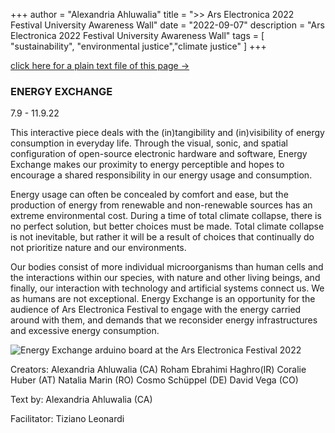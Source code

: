 +++
author = "Alexandria Ahluwalia"
title = ">> Ars Electronica 2022 Festival University Awareness Wall"
date = "2022-09-07"
description = "Ars Electronica 2022 Festival University Awareness Wall"
tags = [
    "sustainability",
    "environmental justice","climate justice"
]
+++

<a href="https://lexahl.github.io/maie/txt/ars.txt" target="_blank">click here for a plain text file of this page →</a>

### ENERGY EXCHANGE

7.9 - 11.9.22
 
This interactive piece deals with the (in)tangibility and (in)visibility of energy consumption in everyday life. Through the visual, sonic, and spatial configuration of open-source electronic hardware and software, Energy Exchange makes our proximity to energy perceptible and hopes to encourage a shared responsibility in our energy usage and consumption.

Energy usage can often be concealed by comfort and ease, but the production of energy from renewable and non-renewable sources has an extreme environmental cost. During a time of total climate collapse, there is no perfect solution, but better choices must be made. Total climate collapse is not inevitable, but rather it will be a result of choices that continually do not prioritize nature and our environments. 

Our bodies consist of more individual microorganisms than human cells and the interactions within our species, with nature and other living beings, and finally, our interaction with technology and artificial systems connect us. We as humans are not exceptional. Energy Exchange is an opportunity for the audience of Ars Electronica Festival to engage with the energy carried around with them, and demands that we reconsider energy infrastructures and excessive energy consumption.


![Energy Exchange arduino board at the Ars Electronica Festival 2022](https://lexahl.github.io/maie/img/energyexchange.png "Energy Exchange at the Ars Electronica Festival 2022")



Creators:
Alexandria Ahluwalia (CA)
Roham Ebrahimi Haghro(IR)
Coralie Huber (AT)
Natalia Marin (RO)
Cosmo Schüppel (DE)
David Vega (CO)

Text by: Alexandria Ahluwalia (CA)

Facilitator: Tiziano Leonardi 